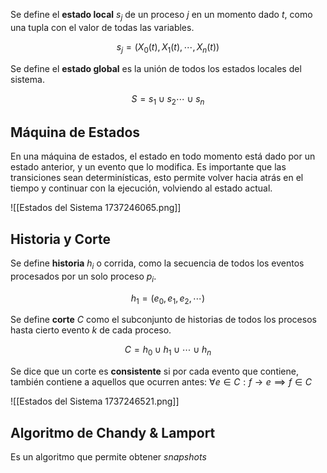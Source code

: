 Se define el **estado local** $s_j$ de un proceso $j$ en un momento dado $t$, como una tupla con el valor de todas las variables.

$$
s_j = (X_0(t), X_1(t), \cdots, X_n(t))
$$

Se define el **estado global** es la unión de todos los estados locales del sistema.

$$
S = s_1 \cup s_2 \cdots \cup s_n
$$

## Máquina de Estados

En una máquina de estados, el estado en todo momento está dado por un estado anterior, y un evento que lo modifica. Es importante que las transiciones sean determinísticas, esto permite volver hacia atrás en el tiempo y continuar con la ejecución, volviendo al estado actual.

![[Estados del Sistema 1737246065.png]]

## Historia y Corte

Se define **historia** $h_i$ o corrida, como la secuencia de todos los eventos procesados por un solo proceso $p_i$.

$$
h_1 = (e_0, e_1, e_2, \cdots)
$$

Se define **corte** $C$ como el subconjunto de historias de todos los procesos hasta cierto evento $k$ de cada proceso.

$$
C = h_0 \cup h_1 \cup \cdots \cup h_n
$$

Se dice que un corte es **consistente** si por cada evento que contiene, también contiene a aquellos que ocurren antes: $\forall e \in C: f \to e \implies f \in C$

![[Estados del Sistema 1737246521.png]]

## Algoritmo de Chandy & Lamport

Es un algoritmo que permite obtener *snapshots* 
